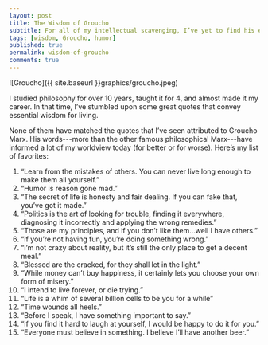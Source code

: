 ```yaml
---
layout: post
title: The Wisdom of Groucho
subtitle: For all of my intellectual scavenging, I’ve yet to find his equal.
tags: [wisdom, Groucho, humor]
published: true
permalink: wisdom-of-groucho
comments: true
---
```



![Groucho]({{ site.baseurl }}graphics/groucho.jpeg)

I studied philosophy for over 10 years, taught it for 4, and almost made it my
career. In that time, I’ve stumbled upon some great quotes that convey essential
wisdom for living.

None of them have matched the quotes that I’ve seen attributed to Groucho Marx.
His words---more than the other famous philosophical Marx---have informed a lot
of my worldview today (for better or for worse). Here’s my list of favorites:

1.  “Learn from the mistakes of others. You can never live long enough to make them
all yourself.”
1.  “Humor is reason gone mad.”
1.  “The secret of life is honesty and fair dealing. If you can fake that, you’ve
got it made.”
1.  “Politics is the art of looking for trouble, finding it everywhere, diagnosing
it incorrectly and applying the wrong remedies.”
1.  “Those are my principles, and if you don’t like them…well I have others.”
1.  “If you’re not having fun, you’re doing something wrong.”
1.  “I’m not crazy about reality, but it’s still the only place to get a decent
meal.”
1.  “Blessed are the cracked, for they shall let in the light.”
1.  “While money can’t buy happiness, it certainly lets you choose your own form of
misery.”
1.  “I intend to live forever, or die trying.”
1.  “Life is a whim of several billion cells to be you for a while”
1.  “Time wounds all heels.”
1.  “Before I speak, I have something important to say.”
1.  “If you find it hard to laugh at yourself, I would be happy to do it for you.”
1.  “Everyone must believe in something. I believe I’ll have another beer.”
